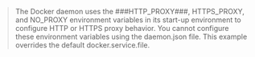 > The Docker daemon uses the ###HTTP_PROXY###, HTTPS_PROXY, and NO_PROXY environment variables in its start-up environment to configure HTTP or HTTPS proxy behavior.
> You cannot configure these environment variables using the daemon.json file.
> This example overrides the default docker.service.file.
